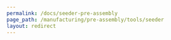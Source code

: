 ```yaml
---
permalink: /docs/seeder-pre-assembly
page_path: /manufacturing/pre-assembly/tools/seeder
layout: redirect
---
```


